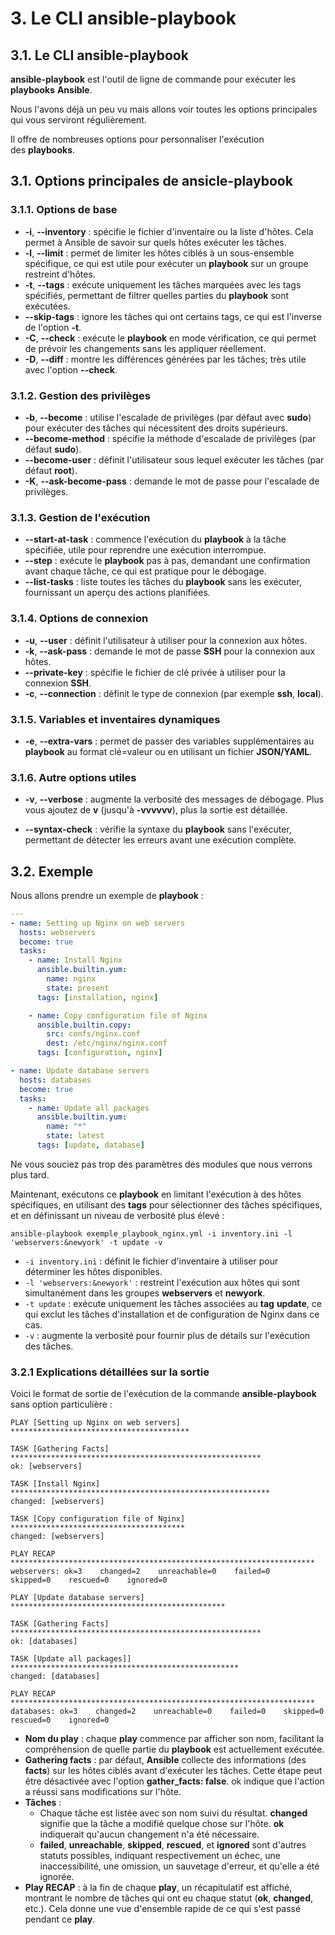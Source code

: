 # 3. Le CLI ansible-playbook

## 3.1. Le CLI ansible-playbook

**ansible-playbook** est l'outil de ligne de commande pour exécuter les **playbooks** **Ansible**.

Nous l'avons déjà un peu vu mais allons voir toutes les options principales qui vous serviront régulièrement.

Il offre de nombreuses options pour personnaliser l'exécution des **playbooks**.

## 3.1. Options principales de ansicle-playbook

### 3.1.1. Options de base

- **-i**, **--inventory** : spécifie le fichier d'inventaire ou la liste d'hôtes. Cela permet à Ansible de savoir sur quels hôtes exécuter les tâches.
- **-l**, **--limit** : permet de limiter les hôtes ciblés à un sous-ensemble spécifique, ce qui est utile pour exécuter un **playbook** sur un groupe restreint d'hôtes.
- **-t**, **--tags** : exécute uniquement les tâches marquées avec les tags spécifiés, permettant de filtrer quelles parties du **playbook** sont exécutées.
- **--skip-tags** : ignore les tâches qui ont certains tags, ce qui est l'inverse de l'option **-t**.
- **-C**, **--check** : exécute le **playbook** en mode vérification, ce qui permet de prévoir les changements sans les appliquer réellement.
- **-D**, **--diff** : montre les différences générées par les tâches; très utile avec l'option **--check**.

### 3.1.2. Gestion des privilèges

- **-b**, **--become** : utilise l'escalade de privilèges (par défaut avec **sudo**) pour exécuter des tâches qui nécessitent des droits supérieurs.
- **--become-method** : spécifie la méthode d'escalade de privilèges (par défaut **sudo**).
- **--become-user** : définit l'utilisateur sous lequel exécuter les tâches (par défaut **root**).
- **-K**, **--ask-become-pass** : demande le mot de passe pour l'escalade de privilèges.

### 3.1.3. Gestion de l'exécution

- **--start-at-task** : commence l'exécution du **playbook** à la tâche spécifiée, utile pour reprendre une exécution interrompue.
- **--step** : exécute le **playbook** pas à pas, demandant une confirmation avant chaque tâche, ce qui est pratique pour le débogage.
- **--list-tasks** : liste toutes les tâches du **playbook** sans les exécuter, fournissant un aperçu des actions planifiées.

### 3.1.4. Options de connexion

- **-u**, **--user** : définit l'utilisateur à utiliser pour la connexion aux hôtes.
- **-k**, **--ask-pass** : demande le mot de passe **SSH** pour la connexion aux hôtes.
- **--private-key** : spécifie le fichier de clé privée à utiliser pour la connexion **SSH**.
- **-c**, **--connection** : définit le type de connexion (par exemple **ssh**, **local**).

### 3.1.5. Variables et inventaires dynamiques

- **-e**, **--extra-vars** : permet de passer des variables supplémentaires au **playbook** au format clé=valeur ou en utilisant un fichier **JSON/YAML**.

### 3.1.6. Autre options utiles

- **-v**, **--verbose** : augmente la verbosité des messages de débogage. Plus vous ajoutez de **v** (jusqu'à **-vvvvvv**), plus la sortie est détaillée.

* **--syntax-check** : vérifie la syntaxe du **playbook** sans l'exécuter, permettant de détecter les erreurs avant une exécution complète.

## 3.2. Exemple

Nous allons prendre un exemple de **playbook** :

```YAML
---
- name: Setting up Nginx on web servers
  hosts: webservers
  become: true
  tasks:
    - name: Install Nginx
      ansible.builtin.yum:
        name: nginx
        state: present
      tags: [installation, nginx]

    - name: Copy configuration file of Nginx
      ansible.builtin.copy:
        src: confs/nginx.conf
        dest: /etc/nginx/nginx.conf
      tags: [configuration, nginx]

- name: Update database servers
  hosts: databases
  become: true
  tasks:
    - name: Update all packages
      ansible.builtin.yum:
        name: "*"
        state: latest
      tags: [update, database]
```

Ne vous souciez pas trop des paramètres des modules que nous verrons plus tard.

Maintenant, exécutons ce **playbook** en limitant l'exécution à des hôtes spécifiques, en utilisant des **tags** pour sélectionner des tâches spécifiques, et en définissant un niveau de verbosité plus élevé :

```SHELL
ansible-playbook exemple_playbook_nginx.yml -i inventory.ini -l 'webservers:&newyork' -t update -v
```

- `-i inventory.ini` : définit le fichier d'inventaire à utiliser pour déterminer les hôtes disponibles.
- `-l 'webservers:&newyork'` : restreint l'exécution aux hôtes qui sont simultanément dans les groupes **webservers** et **newyork**.
- `-t update` : exécute uniquement les tâches associées au **tag** **update**, ce qui exclut les tâches d'installation et de configuration de Nginx dans ce cas.
- `-v` : augmente la verbosité pour fournir plus de détails sur l'exécution des tâches.

### 3.2.1 Explications détaillées sur la sortie

Voici le format de sortie de l'exécution de la commande **ansible-playbook** sans option particulière :

```SHELL
PLAY [Setting up Nginx on web servers] ****************************************

TASK [Gathering Facts] ********************************************************
ok: [webservers]

TASK [Install Nginx] **********************************************************
changed: [webservers]

TASK [Copy configuration file of Nginx] ***************************************
changed: [webservers]

PLAY RECAP ********************************************************************
webservers: ok=3    changed=2    unreachable=0    failed=0    skipped=0    rescued=0    ignored=0

PLAY [Update database servers] ************************************************

TASK [Gathering Facts] ********************************************************
ok: [databases]

TASK [Update all packages]] ***************************************************
changed: [databases]

PLAY RECAP ********************************************************************
databases: ok=3    changed=2    unreachable=0    failed=0    skipped=0    rescued=0    ignored=0
```

- **Nom du play** : chaque **play** commence par afficher son nom, facilitant la compréhension de quelle partie du **playbook** est actuellement exécutée.
- **Gathering facts** : par défaut, **Ansible** collecte des informations (des **facts**) sur les hôtes ciblés avant d'exécuter les tâches. Cette étape peut être désactivée avec l'option **gather_facts: false**. ok indique que l'action a réussi sans modifications sur l'hôte.
- **Tâches** :
  - Chaque tâche est listée avec son nom suivi du résultat. **changed** signifie que la tâche a modifié quelque chose sur l'hôte. **ok** indiquerait qu'aucun changement n'a été nécessaire.
  - **failed**, **unreachable**, **skipped**, **rescued**, et **ignored** sont d'autres statuts possibles, indiquant respectivement un échec, une inaccessibilité, une omission, un sauvetage d'erreur, et qu'elle a été ignorée.
- **Play RECAP** : à la fin de chaque **play**, un récapitulatif est affiché, montrant le nombre de tâches qui ont eu chaque statut (**ok**, **changed**, etc.). Cela donne une vue d'ensemble rapide de ce qui s'est passé pendant ce **play**.
